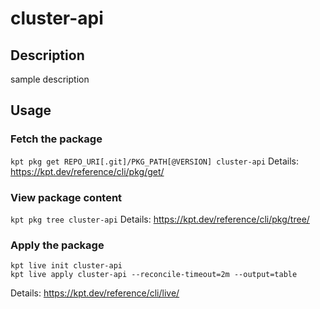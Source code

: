 # cluster-api

## Description
sample description

## Usage

### Fetch the package
`kpt pkg get REPO_URI[.git]/PKG_PATH[@VERSION] cluster-api`
Details: https://kpt.dev/reference/cli/pkg/get/

### View package content
`kpt pkg tree cluster-api`
Details: https://kpt.dev/reference/cli/pkg/tree/

### Apply the package
```
kpt live init cluster-api
kpt live apply cluster-api --reconcile-timeout=2m --output=table
```
Details: https://kpt.dev/reference/cli/live/
